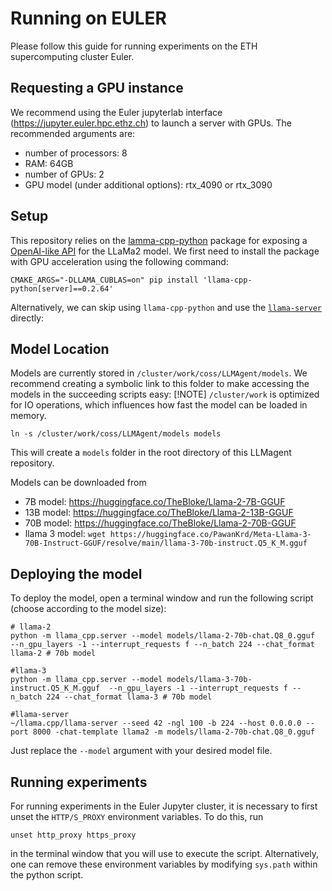 # Running on EULER

Please follow this guide for running experiments on the ETH supercomputing cluster Euler.


## Requesting a GPU instance
We recommend using the Euler jupyterlab interface (https://jupyter.euler.hpc.ethz.ch) to launch a server with GPUs.
The recommended arguments are:

- number of processors: 8
- RAM: 64GB
- number of GPUs: 2
- GPU model (under additional options): rtx_4090 or rtx_3090


## Setup
This repository relies on the [lamma-cpp-python](https://github.com/abetlen/llama-cpp-python) package for exposing a [OpenAI-like API](https://platform.openai.com/) for the LLaMa2 model.
We first need to install the package with GPU acceleration using the following command:

```
CMAKE_ARGS="-DLLAMA_CUBLAS=on" pip install 'llama-cpp-python[server]==0.2.64' 
```

Alternatively, we can skip using `llama-cpp-python` and use the [`llama-server`](https://github.com/ggerganov/llama.cpp/tree/master/examples/server) directly:

## Model Location
Models are currently stored in `/cluster/work/coss/LLMAgent/models`. 
We recommend creating a symbolic link to this folder to make accessing the models in the succeeding scripts easy:
[!NOTE] `/cluster/work` is optimized for IO operations, which influences how fast the model can be loaded in memory.

```
ln -s /cluster/work/coss/LLMAgent/models models
```

This will create a `models` folder in the root directory of this LLMagent repository.

Models can be downloaded from 

- 7B model: https://huggingface.co/TheBloke/Llama-2-7B-GGUF
- 13B model: https://huggingface.co/TheBloke/Llama-2-13B-GGUF
- 70B model: https://huggingface.co/TheBloke/Llama-2-70B-GGUF
- llama 3 model: `wget https://huggingface.co/PawanKrd/Meta-Llama-3-70B-Instruct-GGUF/resolve/main/llama-3-70b-instruct.Q5_K_M.gguf`

## Deploying the model
To deploy the model, open a terminal window and run the following script (choose according to the model size):
```
# llama-2
python -m llama_cpp.server --model models/llama-2-70b-chat.Q8_0.gguf  --n_gpu_layers -1 --interrupt_requests f --n_batch 224 --chat_format llama-2 # 70b model

#llama-3
python -m llama_cpp.server --model models/llama-3-70b-instruct.Q5_K_M.gguf  --n_gpu_layers -1 --interrupt_requests f --n_batch 224 --chat_format llama-3 # 70b model

#llama-server
~/llama.cpp/llama-server --seed 42 -ngl 100 -b 224 --host 0.0.0.0 --port 8000 -chat-template llama2 -m models/llama-2-70b-chat.Q8_0.gguf
```

Just replace the `--model` argument with your desired model file.

## Running experiments
For running experiments in the Euler Jupyter cluster, it is necessary to first unset the `HTTP/S_PROXY` environment variables.
To do this, run
```
unset http_proxy https_proxy
```
in the terminal window that you will use to execute the script. 
Alternatively, one can remove these environment variables by modifying `sys.path` within the python script.
